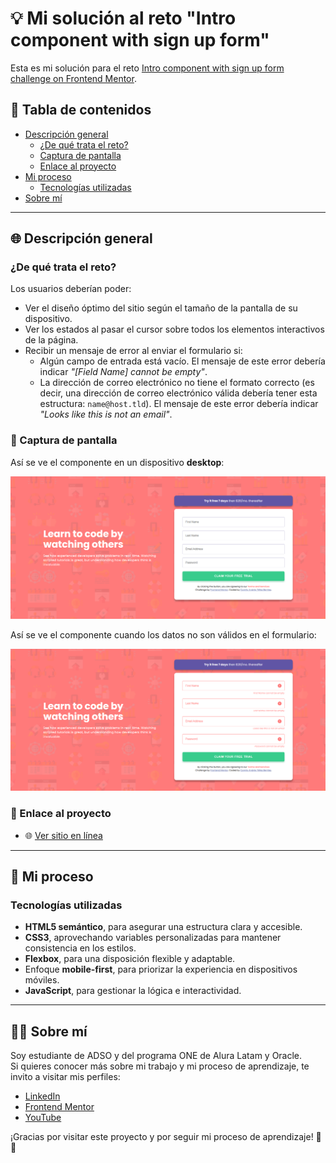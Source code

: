# 💡 Mi solución al reto "Intro component with sign up form"

Esta es mi solución para el reto [Intro component with sign up form challenge on Frontend Mentor](https://www.frontendmentor.io/challenges/intro-component-with-signup-form-5cf91bd49edda32581d28fd1).

## 📁 Tabla de contenidos

- [Descripción general](#descripción-general)
  - [¿De qué trata el reto?](#de-qué-trata-el-reto)
  - [Captura de pantalla](#captura-de-pantalla)
  - [Enlace al proyecto](#enlace-al-proyecto)
- [Mi proceso](#mi-proceso)
  - [Tecnologías utilizadas](#tecnologías-utilizadas)
- [Sobre mí](#sobre-mí)

---

## 🌐 Descripción general

### ¿De qué trata el reto?

Los usuarios deberían poder:

- Ver el diseño óptimo del sitio según el tamaño de la pantalla de su dispositivo.
- Ver los estados al pasar el cursor sobre todos los elementos interactivos de la página.
- Recibir un mensaje de error al enviar el formulario si:
  - Algún campo de entrada está vacío. El mensaje de este error debería indicar *"[Field Name] cannot be empty"*.
  - La dirección de correo electrónico no tiene el formato correcto (es decir, una dirección de correo electrónico válida debería tener esta estructura: `name@host.tld`). El mensaje de este error debería indicar *"Looks like this is not an email"*.

### 📸 Captura de pantalla

Así se ve el componente en un dispositivo **desktop**:

![Captura del formulario en estado normal](images/resultado.png)

Así se ve el componente cuando los datos no son válidos en el formulario:

![Captura del formulario con errores activos](images/resultado_active.png)

### 🔗 Enlace al proyecto

- 🌐 [Ver sitio en línea](https://your-live-site-url.com)

---

## 🚀 Mi proceso

### Tecnologías utilizadas

- **HTML5 semántico**, para asegurar una estructura clara y accesible.
- **CSS3**, aprovechando variables personalizadas para mantener consistencia en los estilos.
- **Flexbox**, para una disposición flexible y adaptable.
- Enfoque **mobile-first**, para priorizar la experiencia en dispositivos móviles.
- **JavaScript**, para gestionar la lógica e interactividad.

---

## 👨‍💻 Sobre mí

Soy estudiante de ADSO y del programa ONE de Alura Latam y Oracle.  
Si quieres conocer más sobre mi trabajo y mi proceso de aprendizaje, te invito a visitar mis perfiles:

- [LinkedIn](http://www.linkedin.com/in/camilo-téllez)
- [Frontend Mentor](https://www.frontendmentor.io/profile/camilo-atb)
- [YouTube](https://www.youtube.com/@camilotellez887)

¡Gracias por visitar este proyecto y por seguir mi proceso de aprendizaje! 🚀✨
